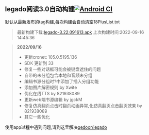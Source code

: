 ## legado阅读3.0自动构建[![Android CI](https://github.com/10bits/gedoor-Build/workflows/Android%20CI/badge.svg)](https://github.com/10bits/gedoor-Build/actions)

默认从最新发布的tag构建,每次构建会自动清空18PlusList.txt

> 最新构建下载:[legado-3.22.091613.apk](https://github.com/10bits/gedoor-Build/releases/download/legado-3.22.091613/legado-3.22.091613.apk) 上次构建时间:2022-09-16 14:45:36
<!--start-->
> **2022/09/16**
> 
> * 更新cronet: 105.0.5195.136
> * SDK 更新到 33
> * 修复一些对话框可能会被键盘遮住的问题
> * 自带的未分组包含本地和音频未分组
> * 编辑书源分组时?中添加了插入分组功能
> * 添加图片解密规则 by Xwite
> * 优化在线TTS by 821938089
> * 更新web端书源编辑 by jgckM
> * 修复仿真翻页点击时翻页动画异常,化仿真翻页点击翻页效果 by 821938089
> * 其它一些优化
<!--end-->
  
使用app过程中遇到问题,请到这里解决[gedoor/legado](https://github.com/gedoor/legado/issues)

